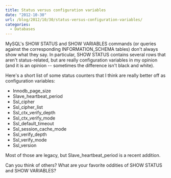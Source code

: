 ```yaml
---
title: Status versus configuration variables
date: "2012-10-30"
url: /blog/2012/10/30/status-versus-configuration-variables/
categories:
  - Databases
---
```

MySQL's SHOW STATUS and SHOW VARIABLES commands (or queries against the corresponding INFORMATION_SCHEMA tables) don't always show what they say. In particular, SHOW STATUS contains several rows that aren't status-related, but are really configuration variables in my opinion (and it is an opinion -- sometimes the difference isn't black and white).

Here's a short list of some status counters that I think are really better off as configuration variables:

*   Innodb\_page\_size
*   Slave\_heartbeat\_period
*   Ssl_cipher
*   Ssl\_cipher\_list
*   Ssl\_ctx\_verify_depth
*   Ssl\_ctx\_verify_mode
*   Ssl\_default\_timeout
*   Ssl\_session\_cache_mode
*   Ssl\_verify\_depth
*   Ssl\_verify\_mode
*   Ssl_version

Most of those are legacy, but Slave\_heartbeat\_period is a recent addition.

Can you think of others? What are your favorite oddities of SHOW STATUS and SHOW VARIABLES?


